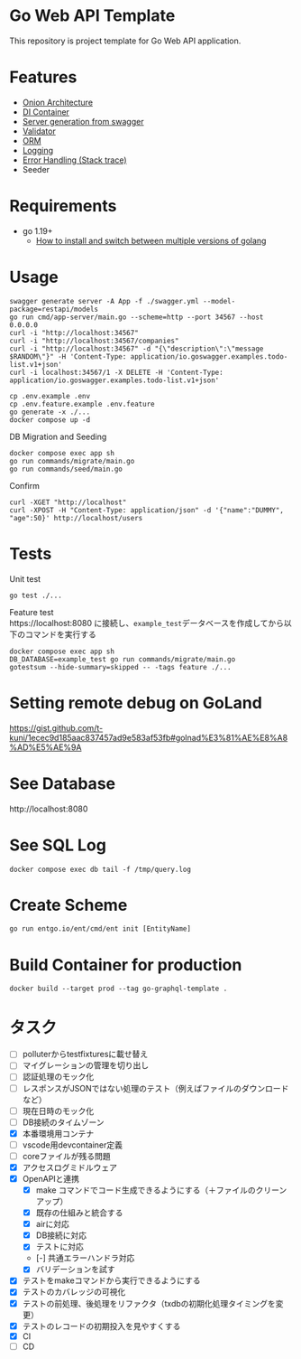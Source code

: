 # Go Web API Template

This repository is project template for Go Web API application.

# Features

* [Onion Architecture](https://jeffreypalermo.com/2008/07/the-onion-architecture-part-1/)
* [DI Container](https://github.com/samber/do)
* [Server generation from swagger](https://github.com/go-swagger/go-swagger)
* [Validator](https://github.com/go-playground/validator)
* [ORM](https://github.com/ent/ent)
* [Logging](https://github.com/sirupsen/logrus)
* [Error Handling (Stack trace)](https://github.com/rotisserie/eris)
* Seeder

# Requirements

* go 1.19+
  * [How to install and switch between multiple versions of golang](https://gist.github.com/t-kuni/4e23b59f16557d704974b1ce6b49e6bb)

# Usage

```
swagger generate server -A App -f ./swagger.yml --model-package=restapi/models
go run cmd/app-server/main.go --scheme=http --port 34567 --host 0.0.0.0
curl -i "http://localhost:34567"
curl -i "http://localhost:34567/companies"
curl -i "http://localhost:34567" -d "{\"description\":\"message $RANDOM\"}" -H 'Content-Type: application/io.goswagger.examples.todo-list.v1+json'
curl -i localhost:34567/1 -X DELETE -H 'Content-Type: application/io.goswagger.examples.todo-list.v1+json'
```

```
cp .env.example .env
cp .env.feature.example .env.feature
go generate -x ./...
docker compose up -d
```

DB Migration and Seeding

```
docker compose exec app sh
go run commands/migrate/main.go
go run commands/seed/main.go
```

Confirm

```
curl -XGET "http://localhost"
curl -XPOST -H "Content-Type: application/json" -d '{"name":"DUMMY", "age":50}' http://localhost/users
```

# Tests

Unit test

```
go test ./...
```

Feature test  
https://localhost:8080 に接続し、`example_test`データベースを作成してから以下のコマンドを実行する

```
docker compose exec app sh
DB_DATABASE=example_test go run commands/migrate/main.go
gotestsum --hide-summary=skipped -- -tags feature ./...
```

# Setting remote debug on GoLand

https://gist.github.com/t-kuni/1ecec9d185aac837457ad9e583af53fb#golnad%E3%81%AE%E8%A8%AD%E5%AE%9A

# See Database

http://localhost:8080

# See SQL Log

```
docker compose exec db tail -f /tmp/query.log
```

# Create Scheme

```
go run entgo.io/ent/cmd/ent init [EntityName]
```

# Build Container for production

```
docker build --target prod --tag go-graphql-template .
```

# タスク

- [ ] polluterからtestfixturesに載せ替え
- [ ] マイグレーションの管理を切り出し
- [ ] 認証処理のモック化
- [ ] レスポンスがJSONではない処理のテスト（例えばファイルのダウンロードなど）
- [ ] 現在日時のモック化
- [ ] DB接続のタイムゾーン
- [x] 本番環境用コンテナ
- [ ] vscode用devcontainer定義
- [ ] coreファイルが残る問題
- [x] アクセスログミドルウェア
- [x] OpenAPIと連携
  - [x] make コマンドでコード生成できるようにする（＋ファイルのクリーンアップ）
  - [x] 既存の仕組みと統合する
  - [x] airに対応
  - [x] DB接続に対応
  - [x] テストに対応
  - [-] 共通エラーハンドラ対応
  - [x] バリデーションを試す
- [x] テストをmakeコマンドから実行できるようにする
- [x] テストのカバレッジの可視化
- [x] テストの前処理、後処理をリファクタ（txdbの初期化処理タイミングを変更）
- [x] テストのレコードの初期投入を見やすくする
- [x] CI
- [ ] CD
